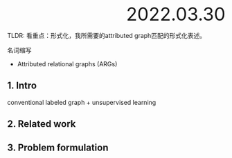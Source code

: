 <div style="text-align:right; font-size:3em;">2022.03.30</div>

TLDR: 看重点：形式化，我所需要的attributed graph匹配的形式化表述。

名词缩写

* Attributed relational graphs (ARGs)

## 1. Intro

conventional labeled graph + unsupervised learning

## 2. Related work

## 3. Problem formulation


